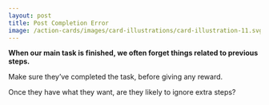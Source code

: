 ```yaml
---
layout: post
title: Post Completion Error
image: /action-cards/images/card-illustrations/card-illustration-11.svg
---
```


**When our main task is finished, we often forget things related to previous steps.**

Make sure they’ve completed the task, before giving any reward.

Once they have what they want, are they likely to ignore extra steps?